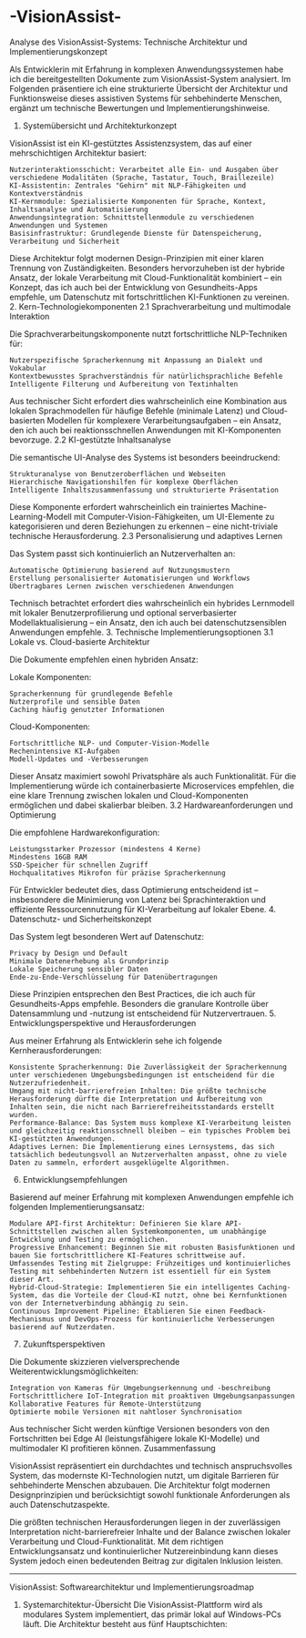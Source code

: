 # -VisionAssist-
Analyse des VisionAssist-Systems: Technische Architektur und Implementierungskonzept

Als Entwicklerin mit Erfahrung in komplexen Anwendungssystemen habe ich die bereitgestellten Dokumente zum VisionAssist-System analysiert. Im Folgenden präsentiere ich eine strukturierte Übersicht der Architektur und Funktionsweise dieses assistiven Systems für sehbehinderte Menschen, ergänzt um technische Bewertungen und Implementierungshinweise.
1. Systemübersicht und Architekturkonzept

VisionAssist ist ein KI-gestütztes Assistenzsystem, das auf einer mehrschichtigen Architektur basiert:

    Nutzerinteraktionsschicht: Verarbeitet alle Ein- und Ausgaben über verschiedene Modalitäten (Sprache, Tastatur, Touch, Braillezeile)
    KI-Assistentin: Zentrales "Gehirn" mit NLP-Fähigkeiten und Kontextverständnis
    KI-Kernmodule: Spezialisierte Komponenten für Sprache, Kontext, Inhaltsanalyse und Automatisierung
    Anwendungsintegration: Schnittstellenmodule zu verschiedenen Anwendungen und Systemen
    Basisinfrastruktur: Grundlegende Dienste für Datenspeicherung, Verarbeitung und Sicherheit

Diese Architektur folgt modernen Design-Prinzipien mit einer klaren Trennung von Zuständigkeiten. Besonders hervorzuheben ist der hybride Ansatz, der lokale Verarbeitung mit Cloud-Funktionalität kombiniert – ein Konzept, das ich auch bei der Entwicklung von Gesundheits-Apps empfehle, um Datenschutz mit fortschrittlichen KI-Funktionen zu vereinen.
2. Kern-Technologiekomponenten
2.1 Sprachverarbeitung und multimodale Interaktion

Die Sprachverarbeitungskomponente nutzt fortschrittliche NLP-Techniken für:

    Nutzerspezifische Spracherkennung mit Anpassung an Dialekt und Vokabular
    Kontextbewusstes Sprachverständnis für natürlichsprachliche Befehle
    Intelligente Filterung und Aufbereitung von Textinhalten

Aus technischer Sicht erfordert dies wahrscheinlich eine Kombination aus lokalen Sprachmodellen für häufige Befehle (minimale Latenz) und Cloud-basierten Modellen für komplexere Verarbeitungsaufgaben – ein Ansatz, den ich auch bei reaktionsschnellen Anwendungen mit KI-Komponenten bevorzuge.
2.2 KI-gestützte Inhaltsanalyse

Die semantische UI-Analyse des Systems ist besonders beeindruckend:

    Strukturanalyse von Benutzeroberflächen und Webseiten
    Hierarchische Navigationshilfen für komplexe Oberflächen
    Intelligente Inhaltszusammenfassung und strukturierte Präsentation

Diese Komponente erfordert wahrscheinlich ein trainiertes Machine-Learning-Modell mit Computer-Vision-Fähigkeiten, um UI-Elemente zu kategorisieren und deren Beziehungen zu erkennen – eine nicht-triviale technische Herausforderung.
2.3 Personalisierung und adaptives Lernen

Das System passt sich kontinuierlich an Nutzerverhalten an:

    Automatische Optimierung basierend auf Nutzungsmustern
    Erstellung personalisierter Automatisierungen und Workflows
    Übertragbares Lernen zwischen verschiedenen Anwendungen

Technisch betrachtet erfordert dies wahrscheinlich ein hybrides Lernmodell mit lokaler Benutzerprofilierung und optional serverbasierter Modellaktualisierung – ein Ansatz, den ich auch bei datenschutzsensiblen Anwendungen empfehle.
3. Technische Implementierungsoptionen
3.1 Lokale vs. Cloud-basierte Architektur

Die Dokumente empfehlen einen hybriden Ansatz:

Lokale Komponenten:

    Spracherkennung für grundlegende Befehle
    Nutzerprofile und sensible Daten
    Caching häufig genutzter Informationen

Cloud-Komponenten:

    Fortschrittliche NLP- und Computer-Vision-Modelle
    Rechenintensive KI-Aufgaben
    Modell-Updates und -Verbesserungen

Dieser Ansatz maximiert sowohl Privatsphäre als auch Funktionalität. Für die Implementierung würde ich containerbasierte Microservices empfehlen, die eine klare Trennung zwischen lokalen und Cloud-Komponenten ermöglichen und dabei skalierbar bleiben.
3.2 Hardwareanforderungen und Optimierung

Die empfohlene Hardwarekonfiguration:

    Leistungsstarker Prozessor (mindestens 4 Kerne)
    Mindestens 16GB RAM
    SSD-Speicher für schnellen Zugriff
    Hochqualitatives Mikrofon für präzise Spracherkennung

Für Entwickler bedeutet dies, dass Optimierung entscheidend ist – insbesondere die Minimierung von Latenz bei Sprachinteraktion und effiziente Ressourcennutzung für KI-Verarbeitung auf lokaler Ebene.
4. Datenschutz- und Sicherheitskonzept

Das System legt besonderen Wert auf Datenschutz:

    Privacy by Design und Default
    Minimale Datenerhebung als Grundprinzip
    Lokale Speicherung sensibler Daten
    Ende-zu-Ende-Verschlüsselung für Datenübertragungen

Diese Prinzipien entsprechen den Best Practices, die ich auch für Gesundheits-Apps empfehle. Besonders die granulare Kontrolle über Datensammlung und -nutzung ist entscheidend für Nutzervertrauen.
5. Entwicklungsperspektive und Herausforderungen

Aus meiner Erfahrung als Entwicklerin sehe ich folgende Kernherausforderungen:

    Konsistente Spracherkennung: Die Zuverlässigkeit der Spracherkennung unter verschiedenen Umgebungsbedingungen ist entscheidend für die Nutzerzufriedenheit.
    Umgang mit nicht-barrierefreien Inhalten: Die größte technische Herausforderung dürfte die Interpretation und Aufbereitung von Inhalten sein, die nicht nach Barrierefreiheitsstandards erstellt wurden.
    Performance-Balance: Das System muss komplexe KI-Verarbeitung leisten und gleichzeitig reaktionsschnell bleiben – ein typisches Problem bei KI-gestützten Anwendungen.
    Adaptives Lernen: Die Implementierung eines Lernsystems, das sich tatsächlich bedeutungsvoll an Nutzerverhalten anpasst, ohne zu viele Daten zu sammeln, erfordert ausgeklügelte Algorithmen.

6. Entwicklungsempfehlungen

Basierend auf meiner Erfahrung mit komplexen Anwendungen empfehle ich folgenden Implementierungsansatz:

    Modulare API-first Architektur: Definieren Sie klare API-Schnittstellen zwischen allen Systemkomponenten, um unabhängige Entwicklung und Testing zu ermöglichen.
    Progressive Enhancement: Beginnen Sie mit robusten Basisfunktionen und bauen Sie fortschrittlichere KI-Features schrittweise auf.
    Umfassendes Testing mit Zielgruppe: Frühzeitiges und kontinuierliches Testing mit sehbehinderten Nutzern ist essentiell für ein System dieser Art.
    Hybrid-Cloud-Strategie: Implementieren Sie ein intelligentes Caching-System, das die Vorteile der Cloud-KI nutzt, ohne bei Kernfunktionen von der Internetverbindung abhängig zu sein.
    Continuous Improvement Pipeline: Etablieren Sie einen Feedback-Mechanismus und DevOps-Prozess für kontinuierliche Verbesserungen basierend auf Nutzerdaten.

7. Zukunftsperspektiven

Die Dokumente skizzieren vielversprechende Weiterentwicklungsmöglichkeiten:

    Integration von Kameras für Umgebungserkennung und -beschreibung
    Fortschrittlichere IoT-Integration mit proaktiven Umgebungsanpassungen
    Kollaborative Features für Remote-Unterstützung
    Optimierte mobile Versionen mit nahtloser Synchronisation

Aus technischer Sicht werden künftige Versionen besonders von den Fortschritten bei Edge AI (leistungsfähigere lokale KI-Modelle) und multimodaler KI profitieren können.
Zusammenfassung

VisionAssist repräsentiert ein durchdachtes und technisch anspruchsvolles System, das modernste KI-Technologien nutzt, um digitale Barrieren für sehbehinderte Menschen abzubauen. Die Architektur folgt modernen Designprinzipien und berücksichtigt sowohl funktionale Anforderungen als auch Datenschutzaspekte.

Die größten technischen Herausforderungen liegen in der zuverlässigen Interpretation nicht-barrierefreier Inhalte und der Balance zwischen lokaler Verarbeitung und Cloud-Funktionalität. Mit dem richtigen Entwicklungsansatz und kontinuierlicher Nutzereinbindung kann dieses System jedoch einen bedeutenden Beitrag zur digitalen Inklusion leisten.



______________________________________________________________________________________________________________________________





VisionAssist: Softwarearchitektur und Implementierungsroadmap
1. Systemarchitektur-Übersicht
Die VisionAssist-Plattform wird als modulares System implementiert, das primär lokal auf Windows-PCs läuft. Die Architektur besteht aus fünf Hauptschichten:


